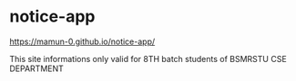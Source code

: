 # notice-app

https://mamun-0.github.io/notice-app/

This site informations only valid for 8TH batch students of BSMRSTU CSE DEPARTMENT
